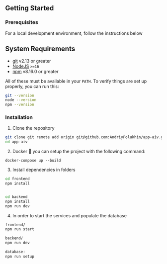 ## Getting Started

### Prerequisites

For a local development environment, follow the instructions below

## System Requirements

-   [git](git) v2.13 or greater
-   [NodeJS](node) `>=16`
-   [npm](npm) v8.16.0 or greater

All of these must be available in your `PATH`. To verify things are set up properly, you can run this:

```bash
git --version
node --version
npm --version
```

### Installation

1. Clone the repository

```bash
git clone git remote add origin git@github.com:AndriyPolukhin/app-aiv.git
cd app-aiv
```

2. Docker 🐳 you can setup the project with the following command:

```shell
docker-compose up --build
```

3. Install dependencies in folders

```bash
cd frontend
npm install


cd backend
npm install
npm run dev
```

4. In order to start the services and populate the database

```bash
frontend/
npm run start

backend/
npm run dev

database:
npm run setup
```
